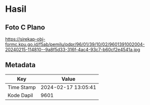# Hasil

## Foto C Plano

https://sirekap-obj-formc.kpu.go.id/f5ab/pemilu/pdpr/96/01/39/10/02/9601391002004-20240215-114810--9a8f5d33-316f-4ac4-93c7-b60cf2e4541a.jpg


## Metadata

| Key        | Value               |
| ---------- | ------------------- |
| Time Stamp | 2024-02-17 13:05:41 |
| Kode Dapil | 9601                |




